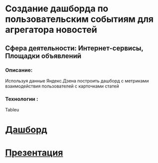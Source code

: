 # Создание дашборда по пользовательским событиям для агрегатора новостей

## Сфера деятельности: Интернет-сервисы, Площадки объявлений

### Описание:

Используя данные Яндекс.Дзена построить дашборд с метриками взаимодействия пользователей с карточками статей

### Технологии :

Tableu

# [Дашборд](https://public.tableau.com/profile/.29404862#!/vizhome/__15997392926840/Dashboard2?publish=yes)

# [Презентация](https://yadi.sk/d/1RXicniuvkZMDw)
